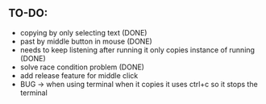 ## TO-DO:
  - copying by only selecting text (DONE)
  - past by middle button in mouse (DONE)
  - needs to keep listening after running it only copies instance of running (DONE)
  - solve race condition problem (DONE)
  - add release feature for middle click
  - BUG -> when using terminal when it copies it uses ctrl+c so it stops the terminal 
